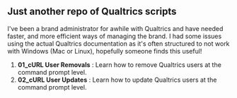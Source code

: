 ## Just another repo of Qualtrics scripts

I've been a brand administrator for awhile with Qualtrics and have needed faster, and more efficient ways of managing the brand.  I had some issues using the actual Qualtrics documentation as it's often structured to not work with Windows (Mac or Linux), hopefully someone finds this useful!

1.  **01_cURL User Removals** : Learn how to remove Qualtrics users at the command prompt level.
2.  **02_cURL User Updates** : Learn how to update Qualtrics users at the command prompt level.

